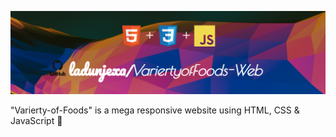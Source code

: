 ![Banner](readme_assets/readme_banner.png)

"Varierty-of-Foods" is a mega responsive website using HTML, CSS & JavaScript 🍝